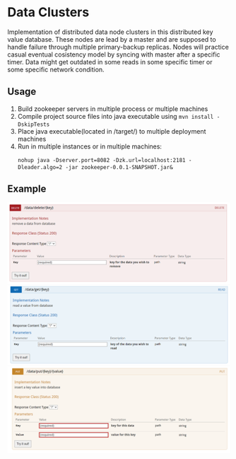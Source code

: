 # Data Clusters

Implementation of distributed data node clusters in this distributed key value database. These nodes are lead by a master and are supposed to handle failure through multiple primary-backup replicas. Nodes will practice casual eventual cosistency model by syncing with master after a specific timer. Data might get outdated in some reads in some specific timer or some specific network condition.

## Usage

1. Build zookeeper servers in multiple process or multiple machines
2. Compile project source files into java executable using ```mvn install -DskipTests```
3. Place java executable(located in /target/) to multiple deployment machines
1. Run in multiple instances or in multiple machines:
    ```
    nohup java -Dserver.port=8082 -Dzk.url=localhost:2181 -Dleader.algo=2 -jar zookeeper-0.0.1-SNAPSHOT.jar&
    ```

## Example

![](./../../img/delete.png)
![](./../../img/get.png)
![](./../../img/put.png)